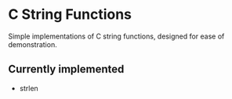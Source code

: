 # C String Functions
Simple implementations of C string functions, designed for ease of demonstration.

## Currently implemented
- strlen
